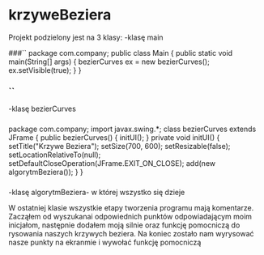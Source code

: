 # krzyweBeziera
Projekt podzielony jest na 3 klasy:
-klasę main

###``
package com.company;
public class Main {
    public static void main(String[] args) {
        bezierCurves ex = new bezierCurves();
                ex.setVisible(true);
    }
}
### ``
-klasę bezierCurves
###
package com.company;
import javax.swing.*;
class bezierCurves extends JFrame {
    public bezierCurves() {
        initUI();
    }
    private void initUI() {
        setTitle("Krzywe Beziera");
        setSize(700, 600);
        setResizable(false);
        setLocationRelativeTo(null);
        setDefaultCloseOperation(JFrame.EXIT_ON_CLOSE);
        add(new algorytmBeziera());
    }
}
###

-klasę algorytmBeziera- w której wszystko się dzieje

W ostatniej klasie wszystkie etapy tworzenia programu mają komentarze. Zacząłem od wyszukanai odpowiednich punktów odpowiadającym moim inicjałom, następnie dodałem moją silnie oraz funkcję pomocniczą do rysowania naszych krzywych beziera. Na koniec zostało nam wyrysować nasze punkty na ekranmie i wywołać funkcję pomocniczą
